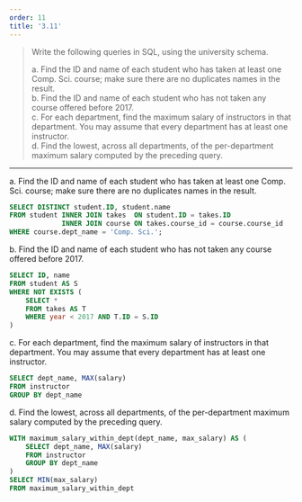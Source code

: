 ```yaml
---
order: 11
title: '3.11'
---
```

> Write the following queries in SQL, using the university schema. 
> 
> a. Find the ID and name of each student who has taken at least one Comp. Sci. 
> course; make sure there are no duplicates names in the result. <br> 
> b. Find the ID and name of each student who has not taken any course offered 
> before 2017. <br>
> c. For each department, find the maximum salary of instructors in that
> department. You may assume that every department has at least one instructor. <br>
> d. Find the lowest, across all departments, of the per-department 
> maximum salary computed by the preceding query. 

--------------------------------

a. Find the ID and name of each student who has taken at least one Comp. Sci. 
course; make sure there are no duplicates names in the result.

```sql
SELECT DISTINCT student.ID, student.name
FROM student INNER JOIN takes  ON student.ID = takes.ID 
             INNER JOIN course ON takes.course_id = course.course_id
WHERE course.dept_name = 'Comp. Sci.';
```

b. Find the ID and name of each student who has not taken any course offered 
before 2017.

```sql
SELECT ID, name 
FROM student AS S
WHERE NOT EXISTS (
    SELECT * 
    FROM takes AS T
    WHERE year < 2017 AND T.ID = S.ID 
)
```

c. For each department, find the maximum salary of instructors in that
department. You may assume that every department has at least one instructor.

```sql
SELECT dept_name, MAX(salary)
FROM instructor
GROUP BY dept_name 
```

d. Find the lowest, across all departments, of the per-department 
maximum salary computed by the preceding query. 

```sql
WITH maximum_salary_within_dept(dept_name, max_salary) AS (
    SELECT dept_name, MAX(salary)
    FROM instructor
    GROUP BY dept_name 
) 
SELECT MIN(max_salary) 
FROM maximum_salary_within_dept
```
